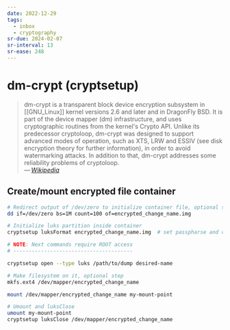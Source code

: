 ```yaml
---
date: 2022-12-29
tags:
  - inbox
  - cryptography
sr-due: 2024-02-07
sr-interval: 13
sr-ease: 248
---
```


# dm-crypt (cryptsetup)

> dm-crypt is a transparent block device encryption subsystem in [[GNU_Linux]]
> kernel versions 2.6 and later and in DragonFly BSD. It is part of the device
> mapper (dm) infrastructure, and uses cryptographic routines from the kernel's
> Crypto API. Unlike its predecessor cryptoloop, dm-crypt was designed to
> support advanced modes of operation, such as XTS, LRW and ESSIV (see disk
> encryption theory for further information), in order to avoid watermarking
> attacks. In addition to that, dm-crypt addresses some reliability problems of
> cryptoloop.\
> — <cite>[Wikipedia](https://en.wikipedia.org/wiki/Dm-crypt)</cite>

## Create/mount encrypted file container

```bash
# Redirect output of /dev/zero to initialize container file, optional step
dd if=/dev/zero bs=1M count=100 of=encrypted_change_name.img

# Initialize luks partition inside container
cryptsetup luksFormat encrypted_change_name.img  # set passpharse and conifm it

# NOTE: Next commands require ROOT access
# ---------------------------------------

cryptsetup open --type luks /path/to/dump desired-name

# Make filesystem on it, optional step
mkfs.ext4 /dev/mapper/encrypted_change_name

mount /dev/mapper/encrypted_change_name my-mount-point

# Umount and luksClose
umount my-mount-point
cryptsetup luksClose /dev/mapper/encrypted_change_name
```
